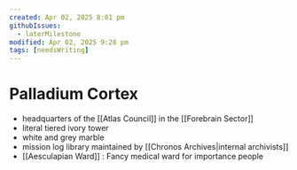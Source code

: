 ```yaml
---
created: Apr 02, 2025 8:01 pm
githubIssues:
  - laterMilestone
modified: Apr 02, 2025 9:28 pm
tags: [needsWriting]
---
```


# Palladium Cortex

- headquarters of the [[Atlas Council]] in the [[Forebrain Sector]]
- literal tiered ivory tower
- white and grey marble
- mission log library maintained by [[Chronos Archives|internal archivists]]
- [[Aesculapian Ward]] : Fancy medical ward for importance people